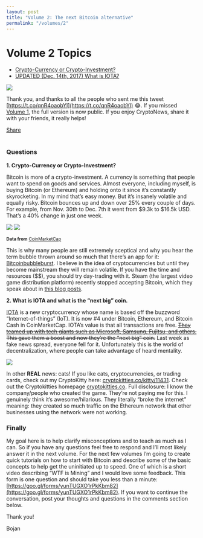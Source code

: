 ```yaml
---
layout: post
title: "Volume 2: The next Bitcoin alternative"
permalink: "/volumes/2"
---
```

# Volume 2 Topics
- [Crypto-Currency or Crypto-Investment?](#cryptoinvestment)
- [UPDATED (Dec. 14th, 2017) What is IOTA?](#nextcoin)

![](https://i.imgur.com/xhAAg4c.png)

Thank you, and thanks to all the people who sent me this tweet [https://t.co/qnR4oaobYl](https://t.co/qnR4oaobYl) 😂. If you missed [Volume 1](https://readcryptonews.com/volumes/1), the full version is now public. If you enjoy CryptoNews, share it with your friends, it really helps!

<div class="fb-share-button" data-href="https://readcryptonews.com" data-layout="button" data-size="large" data-mobile-iframe="true"><a class="fb-xfbml-parse-ignore" target="\_blank" href="https://www.facebook.com/sharer/sharer.php?u=https%3A%2F%2Freadcryptonews.com%2F&amp;src=sdkpreparse">Share</a></div>
<br />

### Questions
**1. <a name="cryptoinvestment">Crypto-Currency or Crypto-Investment?</a>**

Bitcoin is more of a crypto-investment. A currency is something that people want to spend on goods and services. Almost everyone, including myself, is buying Bitcoin (or Ethereum) and holding onto it since it’s constantly skyrocketing. In my mind that’s easy money. But it’s insanely volatile and equally risky. Bitcoin bounces up and down over 25% every couple of days. For example, from Nov. 30th to Dec. 7th it went from $9.3k to $16.5k USD. That’s a 40% change in just one week.

![](https://i.imgur.com/5mHn1AG.png)
![](https://i.imgur.com/WN8fRyU.png)

<sup>**Data from** <a href="https://coinmarketcap.com/currencies/bitcoin/#charts" target="\_blank">CoinMarketCap</a></sup>

This is why many people are still extremely sceptical and why you hear the term bubble thrown around so much that there’s an app for it: <a href="https://bitcoinbubbleburst.github.io" target="\_blank">Bitcoinbubbleburst</a>. I believe in the idea of cryptocurrencies but until they become mainstream they will remain volatile. If you have the time and resources ($$), you should try day-trading with it. Steam (the largest video game distribution platform) recently stopped accepting Bitcoin, which they speak about in <a href="http://steamcommunity.com/games/593110/announcements/detail/1464096684955433613" target="\_blank">this blog posts</a>.

**2. <a name="nextcoin">What is IOTA and what is the “next big” coin.</a>**

<a href="IOTA.org" target="\_blank">IOTA</a> is a new cryptocurrency whose name is based off the buzzword “Internet-of-things” (IoT). It is now #4 under Bitcoin, Ethereum, and Bitcoin Cash in CoinMarketCap. IOTA’s value is that all transactions are free. <a href="https://www.cryptocoinsnews.com/iota-price-drops-co-founder-admits-microsoft-not-partner-participant" target="\_blank">~~They teamed up with tech giants such as Microsoft, Samsung, Fujitsu, and others.~~</a> ~~This gave them a boost and now they’re the “next big” coin.~~ Last week as fake news spread, everyone fell for it. Unfortunately this is the world of decentralization, where people can take advantage of heard mentality.

![](https://www.cryptokitties.co/images/kitty-eth.svg)

In other **REAL** news: cats! If you like cats, cryptocurrencies, or trading cards, check out my CryptoKitty here: <a href="https://cryptokitties.co/kitty/11431" target="\_blank">cryptokitties.co/kitty/11431</a>. Check out the Cryptokitties homepage <a href="https://cryptokitties.co" target="\_blank">cryptokitties.co</a>. Full disclosure: I know the company/people who created the game. They’re not paying me for this. I genuinely think it’s awesome/hilarious. They literally “broke the internet” meaning: they created so much traffic on the Ethereum network that other businesses using the network were not working.

### Finally
My goal here is to help clarify misconceptions and to teach as much as I can. So if you have any questions feel free to respond and I’ll most likely answer it in the next volume. For the next few volumes I’m going to create quick tutorials on how to start with Bitcoin and describe some of the basic concepts to help get the uninitiated up to speed. One of which is a short video describing “WTF is Mining” and I would love some feedback. This form is one question and should take you less than a minute: [https://goo.gl/forms/yunTUGXO1rPkKbm82](https://goo.gl/forms/yunTUGXO1rPkKbm82). If you want to continue the conversation, post your thoughts and questions in the comments section below.

Thank you!

Bojan
